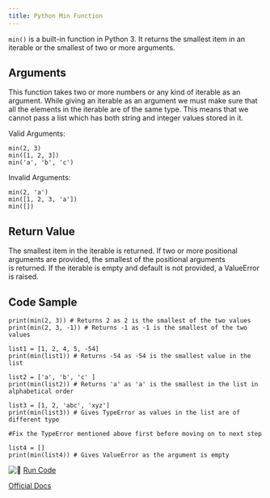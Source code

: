 ```yaml
---
title: Python Min Function
---
```

`min()` is a built-in function in Python 3\. It returns the smallest item in an iterable or the smallest of two or more arguments.

## Arguments

This function takes two or more numbers or any kind of iterable as an argument. While giving an iterable as an argument we must make sure that all the elements in the iterable are of the same type. This means that we cannot pass a list which has both string and integer values stored in it.

Valid Arguments:  

    min(2, 3)
    min([1, 2, 3])
    min('a', 'b', 'c')

Invalid Arguments:  

    min(2, 'a')
    min([1, 2, 3, 'a'])
    min([])

## Return Value

The smallest item in the iterable is returned. If two or more positional arguments are provided, the smallest of the positional arguments  
is returned. If the iterable is empty and default is not provided, a ValueError is raised.

## Code Sample

    print(min(2, 3)) # Returns 2 as 2 is the smallest of the two values
    print(min(2, 3, -1)) # Returns -1 as -1 is the smallest of the two values

    list1 = [1, 2, 4, 5, -54]
    print(min(list1)) # Returns -54 as -54 is the smallest value in the list

    list2 = ['a', 'b', 'c' ]
    print(min(list2)) # Returns 'a' as 'a' is the smallest in the list in alphabetical order

    list3 = [1, 2, 'abc', 'xyz']
    print(min(list3)) # Gives TypeError as values in the list are of different type

    #Fix the TypeError mentioned above first before moving on to next step

    list4 = []
    print(min(list4)) # Gives ValueError as the argument is empty

![:rocket:](//forum.freecodecamp.com/images/emoji/emoji_one/rocket.png?v=2 ":rocket:") <a href='https://repl.it/CVir/4' target='_blank' rel='nofollow'>Run Code</a>

<a href='https://docs.python.org/3/library/functions.html#min' target='_blank' rel='nofollow'>Official Docs</a>